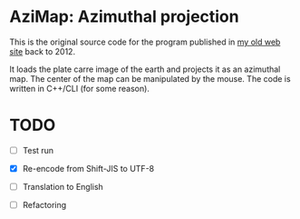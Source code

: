 # AziMap: Azimuthal projection

This is the original source code for the program published in [my old web site](https://sites.google.com/site/somedayuniverse/contents/azimuthal-projection) back to 2012.

It loads the plate carre image of the earth and projects it as an azimuthal map. The center of the map can be manipulated by the mouse.
The code is written in C++/CLI (for some reason).

# TODO

- [ ] Test run
- [x] Re-encode from Shift-JIS to UTF-8
- [ ] Translation to English
- [ ] Refactoring

